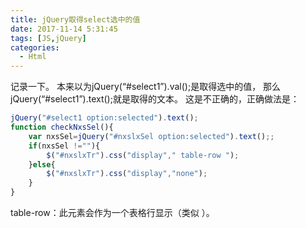 ```yaml
---
title: jQuery取得select选中的值
date: 2017-11-14 5:31:45
tags: [JS,jQuery]
categories:
  - Html
---
```

记录一下。
本来以为jQuery(“#select1”).val();是取得选中的值，
那么jQuery(“#select1”).text();就是取得的文本。
这是不正确的，正确做法是：

```javascript
jQuery("#select1 option:selected").text();    
function checkNxsSel(){  
    var nxsSel=jQuery("#nxslxSel option:selected").text();;  
    if(nxsSel !=""){    
        $("#nxslxTr").css("display"," table-row ");  
    }else{  
        $("#nxslxTr").css("display","none");  
    }  
}  
```

table-row：此元素会作为一个表格行显示（类似 ）。

 